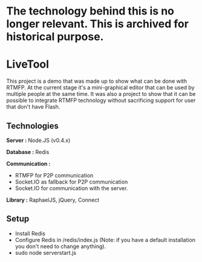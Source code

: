 # The technology behind this is no longer relevant. This is archived for historical purpose.

LiveTool
========

This project is a demo that was made up to show what can be done with RTMFP. At the current stage it's a mini-graphical editor that can be used by multiple people at the same time. It was also a project to show that it can be possible to integrate RTMFP technology without sacrificing support for user that don't have Flash. 

Technologies
------------

**Server :** Node.JS (v0.4.x)

**Database :** Redis

**Communication :**

 - RTMFP for P2P communication
 - Socket.IO as fallback for P2P communication 
 - Socket.IO for communication with the server.

**Library :** RaphaelJS, jQuery, Connect

Setup
-----

 - Install Redis
 - Configure Redis in /redis/index.js (Note: if you have a default installation you don't need to change anything).
 - sudo node serverstart.js
